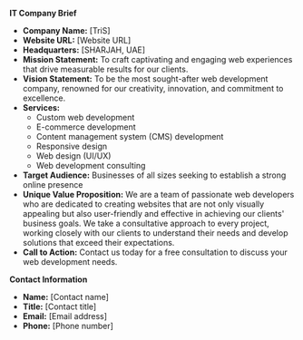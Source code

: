 **IT Company Brief**

* **Company Name:** [TriS]
* **Website URL:** [Website URL]
* **Headquarters:** [SHARJAH, UAE]
* **Mission Statement:** To craft captivating and engaging web experiences that drive measurable results for our clients.
* **Vision Statement:** To be the most sought-after web development company, renowned for our creativity, innovation, and commitment to excellence.
* **Services:**
    * Custom web development
    * E-commerce development
    * Content management system (CMS) development
    * Responsive design
    * Web design (UI/UX)
    * Web development consulting
* **Target Audience:** Businesses of all sizes seeking to establish a strong online presence
* **Unique Value Proposition:** We are a team of passionate web developers who are dedicated to creating websites that are not only visually appealing but also user-friendly and effective in achieving our clients' business goals. We take a consultative approach to every project, working closely with our clients to understand their needs and develop solutions that exceed their expectations.
* **Call to Action:** Contact us today for a free consultation to discuss your web development needs.


**Contact Information**

* **Name:** [Contact name]
* **Title:** [Contact title]
* **Email:** [Email address]
* **Phone:** [Phone number]
